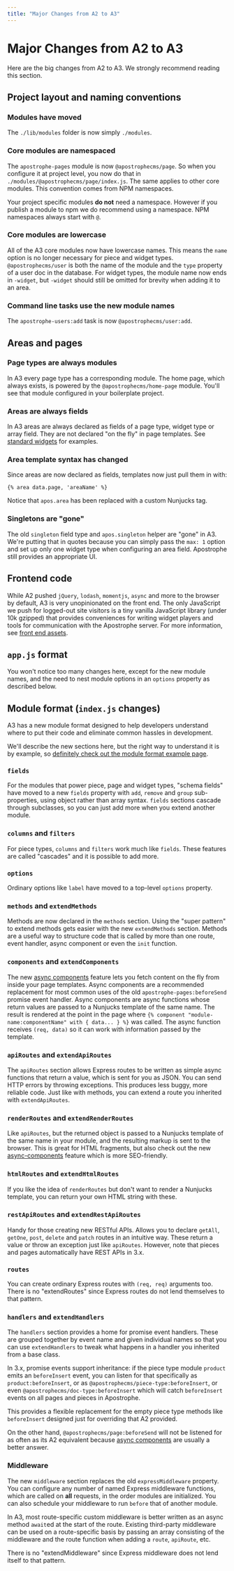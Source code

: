 ```yaml
---
title: "Major Changes from A2 to A3"
---
```


# Major Changes from A2 to A3

Here are the big changes from A2 to A3. We strongly recommend reading this section.

## Project layout and naming conventions

### Modules have moved

The `./lib/modules` folder is now simply `./modules`.

### Core modules are namespaced

The `apostrophe-pages` module is now `@apostrophecms/page`. So when you configure it at project level, you now do that in `./modules/@apostrophecms/page/index.js`. The same applies to other core modules. This convention comes from NPM namespaces.

Your project specific modules **do not** need a namespace. However if you publish a module to npm we do recommend using a namespace. NPM namespaces always start with `@`.

### Core modules are lowercase

All of the A3 core modules now have lowercase names. This means the `name` option is no longer necessary for piece and widget types. `@apostrophecms/user` is both the name of the module and the `type` property of a user doc in the database. For widget types, the module name now ends in `-widget`, but `-widget` should still be omitted for brevity when adding it to an area.

### Command line tasks use the new module names

The `apostrophe-users:add` task is now `@apostrophecms/user:add`.

## Areas and pages

### Page types are always modules

In A3 every page type has a corresponding module. The home page, which always exists, is powered by the `@apostrophecms/home-page` module. You'll see that module configured in your boilerplate project.

### Areas are always fields

In A3 areas are always declared as fields of a page type, widget type or array field. They are not declared "on the fly" in page templates. See [standard widgets](standard-widgets.md) for examples.

### Area template syntax has changed

Since areas are now declared as fields, templates now just pull them in with:

```
{% area data.page, 'areaName' %}
```

Notice that `apos.area` has been replaced with a custom Nunjucks tag.

### Singletons are "gone"

The old `singleton` field type and `apos.singleton` helper are "gone" in A3. We're putting that in quotes because you can simply pass the `max: 1` option and set up only one widget type when configuring an area field. Apostrophe still provides an appropriate UI.

## Frontend code

While A2 pushed `jQuery`, `lodash`, `momentjs`, `async` and more to the browser by default, A3 is very unopinionated on the front end. The only JavaScript we push for logged-out site visitors is a tiny vanilla JavaScript library (under 10k gzipped) that provides conveniences for writing widget players and tools for communication with the Apostrophe server. For more information, see [front end assets](front-end-assets.md).

## `app.js` format

You won't notice too many changes here, except for the new module names, and the need to nest module options in an `options` property as described below.

## Module format (`index.js` changes)

A3 has a new module format designed to help developers understand where to put their code and eliminate common hassles in development.

We'll describe the new sections here, but the right way to understand it is by example, so [definitely check out the module format example page](/module-format-example.md).

### `fields`

For the modules that power piece, page and widget types, "schema fields" have moved to a new `fields` property with `add`, `remove` and `group` sub-properties, using object rather than array syntax. `fields` sections cascade through subclasses, so you can just add more when you extend another module.

### `columns` and `filters`

For piece types, `columns` and `filters` work much like `fields`. These features are called "cascades" and it is possible to add more.

### `options`

Ordinary options like `label` have moved to a top-level `options` property.

### `methods` and `extendMethods`

Methods are now declared in the `methods` section. Using the "super pattern" to extend methods gets easier with the new `extendMethods` section. Methods are a useful way to structure code that is called by more than one route, event handler, async component or even the `init` function.

### `components` and `extendComponents`

The new [async components](async-components.md) feature lets you fetch content on the fly from inside your page templates. Async components are a recommended replacement for most common uses of the old `apostrophe-pages:beforeSend` promise event handler. Async components are async functions whose return values are passed to a Nunjucks template of the same name. The result is rendered at the point in the page where `{% component "module-name:componentName" with { data... } %}` was called. The async function receives `(req, data)` so it can work with information passed by the template.

### `apiRoutes` and `extendApiRoutes`

The `apiRoutes` section allows Express routes to be written as simple async functions that return a value, which is sent for you as JSON. You can send HTTP errors by throwing exceptions. This produces less buggy, more reliable code. Just like with methods, you can extend a route you inherited with `extendApiRoutes`.

### `renderRoutes` and `extendRenderRoutes`

Like `apiRoutes`, but the returned object is passed to a Nunjucks template of the same name in your module, and the resulting markup is sent to the browser. This is great for HTML fragments, but also check out the new [async-components](async-components.md) feature which is more SEO-friendly. 

### `htmlRoutes` and `extendHtmlRoutes`

If you like the idea of `renderRoutes` but don't want to render a Nunjucks template, you can return your own HTML string with these.

### `restApiRoutes` and `extendRestApiRoutes`

Handy for those creating new RESTful APIs. Allows you to declare `getAll`, `getOne`, `post`, `delete` and `patch` routes in an intuitive way. These return a value or throw an exception just like `apiRoutes`. However, note that pieces and pages automatically have REST APIs in 3.x.

### `routes`

You can create ordinary Express routes with `(req, req)` arguments too. There is no "extendRoutes" since Express routes do not lend themselves to that pattern.

### `handlers` and `extendHandlers`

The `handlers` section provides a home for promise event handlers. These are grouped together by event name and given individual names so that you can use `extendHandlers` to tweak what happens in a handler you inherited from a base class.

In 3.x, promise events support inheritance: if the piece type module `product` emits an `beforeInsert` event, you can listen for that specifically as `product:beforeInsert`, or as `@apostrophecms/piece-type:beforeInsert`, or even `@apostrophecms/doc-type:beforeInsert` which will catch `beforeInsert` events on all pages and pieces in Apostrophe.

This provides a flexible replacement for the empty piece type methods like `beforeInsert` designed just for overriding that A2 provided.

On the other hand, `@apostrophecms/page:beforeSend` will not be listened for as often as its A2 equivalent because [async components](async-components.md) are usually a better answer.

### Middleware

The new `middleware` section replaces the old `expressMiddleware` property. You can configure any number of named Express middleware functions, which are called on **all** requests, in the order modules are initialized. You can also schedule your middleware to run `before` that of another module.

In A3, most route-specific custom middleware is better written as an async method `await`ed at the start of the route. Existing third-party middleware can be used on a route-specific basis by passing an array consisting of the middleware and the route function when adding a `route`, `apiRoute`, etc.

There is no "extendMiddleware" since Express middleware does not lend itself to that pattern.
